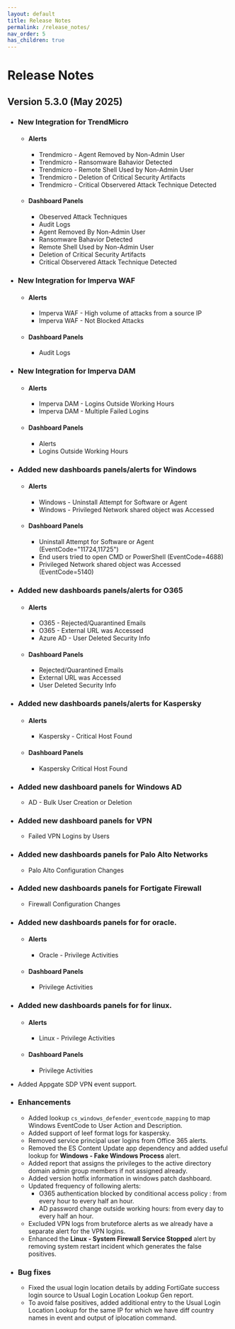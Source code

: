 ```yaml
---
layout: default
title: Release Notes
permalink: /release_notes/
nav_order: 5
has_children: true
---
```


# Release Notes

## Version 5.3.0 (May 2025)

* ### New Integration for TrendMicro
    * #### Alerts
        * Trendmicro - Agent Removed by Non-Admin User
        * Trendmicro - Ransomware Bahavior Detected
        * Trendmicro - Remote Shell Used by Non-Admin User
        * Trendmicro - Deletion of Critical Security Artifacts
        * Trendmicro - Critical Observered Attack Technique Detected
    * #### Dashboard Panels
        * Obeserved Attack Techniques
        * Audit Logs
        * Agent Removed By Non-Admin User
        * Ransomware Bahavior Detected
        * Remote Shell Used by Non-Admin User
        * Deletion of Critical Security Artifacts
        * Critical Observered Attack Technique Detected

* ### New Integration for Imperva WAF
    * #### Alerts
        * Imperva WAF - High volume of attacks from a source IP
        * Imperva WAF - Not Blocked Attacks
    * #### Dashboard Panels
        * Audit Logs

* ### New Integration for Imperva DAM
    * #### Alerts
        * Imperva DAM - Logins Outside Working Hours
        * Imperva DAM - Multiple Failed Logins
    * #### Dashboard Panels
        * Alerts
        * Logins Outside Working Hours

* ### Added new dashboards panels/alerts for Windows
    * #### Alerts
        * Windows - Uninstall Attempt for Software or Agent
        * Windows - Privileged Network shared object was Accessed
    * #### Dashboard Panels
        * Uninstall Attempt for Software or Agent (EventCode="11724,11725")
        * End users tried to open CMD or PowerShell (EventCode=4688)
        * Privileged Network shared object was Accessed (EventCode=5140)

* ### Added new dashboards panels/alerts for O365
    * #### Alerts
        * O365 - Rejected/Quarantined Emails
        * O365 - External URL was Accessed
        * Azure AD - User Deleted Security Info 
    * #### Dashboard Panels
        * Rejected/Quarantined Emails
        * External URL was Accessed
        * User Deleted Security Info

* ### Added new dashboards panels/alerts for Kaspersky
    * #### Alerts
        * Kaspersky - Critical Host Found
    * #### Dashboard Panels
        * Kaspersky Critical Host Found

* ### Added new dashboard panels for Windows AD
    * AD - Bulk User Creation or Deletion

* ### Added new dashboard panels for VPN
    * Failed VPN Logins by Users

* ### Added new dashboards panels for Palo Alto Networks
    * Palo Alto Configuration Changes

* ### Added new dashboards panels for Fortigate Firewall
    * Firewall Configuration Changes

* ### Added new dashboards panels for for oracle.
    * #### Alerts
        * Oracle - Privilege Activities
    * #### Dashboard Panels
        * Privilege Activities

* ### Added new dashboards panels for for linux.
    * #### Alerts
        * Linux - Privilege Activities
    * #### Dashboard Panels
        * Privilege Activities

* Added Appgate SDP VPN event support.

* ### Enhancements
    * Added lookup `cs_windows_defender_eventcode_mapping` to map Windows EventCode to User Action and Description.
    * Added support of leef format logs for kaspersky.
    * Removed service principal user logins from Office 365 alerts.
    * Removed the ES Content Update app dependency and added useful lookup for **Windows - Fake Windows Process** alert.
    * Added report that assigns the privileges to the active directory domain admin group members if not assigned already.
    * Added version hotfix information in windows patch dashboard.
    * Updated frequency of following alerts:
        * O365 authentication blocked by conditional access policy : from every hour to every half an hour.
        * AD password change outside working hours: from every day to every half an hour.
    * Excluded VPN logs from bruteforce alerts as we already have a separate alert for the VPN logins.
    * Enhanced the **Linux - System Firewall Service Stopped** alert by removing system restart incident which generates the false positives.

* ### Bug fixes
    * Fixed the usual login location details by adding FortiGate success login source to Usual Login Location Lookup Gen report.
    * To avoid false positives, added additional entry to the Usual Login Location Lookup for the same IP for which we have diff country names in event and output of iplocation command.
